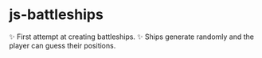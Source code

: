 # js-battleships

✨ First attempt at creating battleships.
✨ Ships generate randomly and the player can guess their positions.
